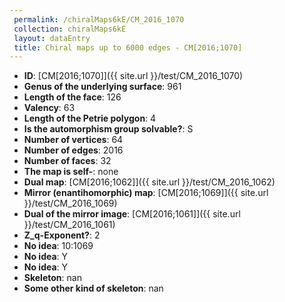 ```yaml
--- 
 permalink: /chiralMaps6kE/CM_2016_1070 
 collection: chiralMaps6kE
 layout: dataEntry
 title: Chiral maps up to 6000 edges - CM[2016;1070]
---
```


- **ID**: [CM[2016;1070]]({{ site.url }}/test/CM_2016_1070)
- **Genus of the underlying surface**: 961
- **Length of the face**: 126
- **Valency**: 63
- **Length of the Petrie polygon**: 4
- **Is the automorphism group solvable?**: S
- **Number of vertices**: 64
- **Number of edges**: 2016
- **Number of faces**: 32
- **The map is self-**: none
- **Dual map**: [CM[2016;1062]]({{ site.url }}/test/CM_2016_1062)
- **Mirror (enantihomorphic) map**: [CM[2016;1069]]({{ site.url }}/test/CM_2016_1069)
- **Dual of the mirror image**: [CM[2016;1061]]({{ site.url }}/test/CM_2016_1061)
- **Z_q-Exponent?**: 2
- **No idea**:  10:1069
- **No idea**: Y
- **No idea**: Y
- **Skeleton**: nan
- **Some other kind of skeleton**: nan
